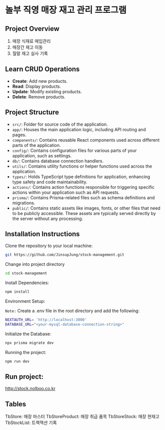 # 놀부 직영 매장 재고 관리 프로그램

## Project Overview

1. 매장 식재료 매입관리
2. 매장간 재고 이동
3. 월말 재고 실사 기록

## Learn CRUD Operations

- **Create**: Add new products.
- **Read**: Display products.
- **Update**: Modify existing products.
- **Delete**: Remove products.

## Project Structure

- `src/`: Folder for source code of the application.
- `app/`: Houses the main application logic, including API routing and pages.
- `components/`: Contains reusable React components used across different parts of the application.
- `config/`: Contains configuration files for various parts of your application, such as settings.
- `db/`: Contains database connection handlers.
- `utils/`: Contains utility functions or helper functions used across the application.
- `types/`: Holds TypeScript type definitions for application, enhancing type safety and code maintainability.
- `actions/`: Contains action functions responsible for triggering specific actions within your application such as API requests.
- `prisma/`: Contains Prisma-related files such as schema definitions and migrations.
- `public/`: Contains static assets like images, fonts, or other files that need to be publicly accessible. These assets are typically served directly by the server without any processing.

## Installation Instructions

Clone the repository to your local machine:

```bash
git https://github.com/JinsupJung/stock-management.git
```

Change into project directory

```bash
cd stock-management
```

Install Dependencies:

```bash
npm install
```

Environment Setup:

`Note:` Create a .env file in the root directory and add the following:

```bash
NEXTAUTH_URL= 'http://localhost:3000'
DATABASE_URL="<your-mysql-database-connection-string>"
```

Initialize the Database:

```bash
npx prisma migrate dev
```

Running the project:

```bash
npm run dev
```

## Run project:

http://stock.nolboo.co.kr


## Tables
TbStore: 매장 마스터 
TbStoreProduct: 매장 취급 품목
TbStoreStock: 매장 현재고
TbStockList: 트랙잭션 기록
